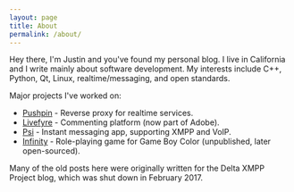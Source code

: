 ```yaml
---
layout: page
title: About
permalink: /about/
---
```


Hey there, I'm Justin and you've found my personal blog. I live in California and I write mainly about software development. My interests include C++, Python, Qt, Linux, realtime/messaging, and open standards.

Major projects I've worked on:

* [Pushpin][pushpin-website] - Reverse proxy for realtime services.
* [Livefyre][livefyre] - Commenting platform (now part of Adobe).
* [Psi][psi-website] - Instant messaging app, supporting XMPP and VoIP.
* [Infinity][affinix-website] - Role-playing game for Game Boy Color (unpublished, later open-sourced).

Many of the old posts here were originally written for the Delta XMPP Project blog, which was shut down in February 2017.

[pushpin-website]: http://pushpin.org
[livefyre]: http://livefyre.com
[psi-website]: http://psi-im.org
[affinix-website]: http://affinix.com
